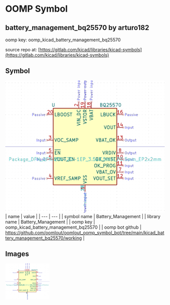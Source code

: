 # OOMP Symbol  
## battery_management_bq25570  by arturo182  
  
oomp key: oomp_kicad_battery_management_bq25570  
  
source repo at: [https://gitlab.com/kicad/libraries/kicad-symbols](https://gitlab.com/kicad/libraries/kicad-symbols)  
## Symbol  
  
[![working.png](working_600.png)](working.png)  
| name | value | 
| --- | --- | 
| symbol name | Battery_Management | 
| library name | Battery_Management | 
| oomp key | oomp_kicad_battery_management_bq25570 | 
| oomp bot github | https://github.com/oomlout/oomlout_oomp_symbol_bot/tree/main/kicad_battery_management_bq25570/working | 
## Images  
  
[![working.png](working_140.png)](working.png)  
